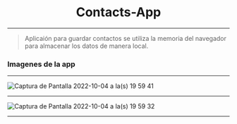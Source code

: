 <h1 align="center">Contacts-App</h1>

----

> Aplicaión para guardar contactos se utiliza la memoria del navegador para almacenar los datos
de manera local.

<h3>Imagenes de la app</h3>

----


![Captura de Pantalla 2022-10-04 a la(s) 19 59 41](https://user-images.githubusercontent.com/108855218/193952746-54dc1c6a-8160-4142-8385-354fc0f142b2.png)

----

![Captura de Pantalla 2022-10-04 a la(s) 19 59 32](https://user-images.githubusercontent.com/108855218/193952777-0543e21e-b7a0-42f8-a07b-f55a228f0923.png)

----
